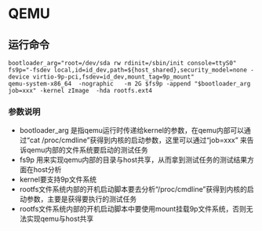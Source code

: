 # QEMU
## 运行命令
```
bootloader_arg="root=/dev/sda rw rdinit=/sbin/init console=ttyS0"
fs9p="-fsdev local,id=id_dev,path=${host_shared},security_model=none -device virtio-9p-pci,fsdev=id_dev,mount_tag=9p_mount"
qemu-system-x86_64  -nographic   -m 2G $fs9p -append "$bootloader_arg job=xxx" -kernel zImage  -hda rootfs.ext4
```
### 参数说明
- bootloader_arg 是指qemu运行时传递给kernel的参数，在qemu内部可以通过“cat /proc/cmdline”获得到内核的启动参数，这里可以通过“job=xxx”
  来告诉qemu内部的文件系统要启动的测试任务
 - fs9p 用来实现qemu内部的目录与host共享，从而拿到测试任务的测试结果方面在host分析
 - kernel要支持9p文件系统
 - rootfs文件系统内部的开机启动脚本要去分析“/proc/cmdline”获得到内核的启动参数，主要是获得要执行的测试任务
 - rootfs文件系统内部的开机启动脚本中要使用mount挂载9p文件系统，否则无法实现qemu与host共享
